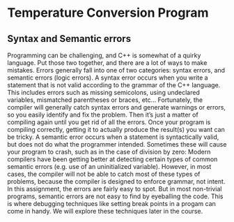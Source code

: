 # Temperature Conversion Program

## Syntax and Semantic errors

Programming can be challenging, and C++ is somewhat of a quirky language. Put those two together, and there are a lot of ways to make mistakes. Errors generally fall into one of two categories: syntax errors, and semantic errors (logic errors).
A syntax error occurs when you write a statement that is not valid according to the grammar of the C++ language. This includes errors such as missing semicolons, using undeclared variables, mismatched parentheses or braces, etc…
Fortunately, the compiler will generally catch syntax errors and generate warnings or errors, so you easily identify and fix the problem. Then it’s just a matter of compiling again until you get rid of all the errors.
Once your program is compiling correctly, getting it to actually produce the result(s) you want can be tricky. A semantic error occurs when a statement is syntactically valid, but does not do what the programmer intended.
Sometimes these will cause your program to crash, such as in the case of division by zero:
Modern compilers have been getting better at detecting certain types of common semantic errors (e.g. use of an uninitialized variable). However, in most cases, the compiler will not be able to catch most of these types of problems, because the compiler is designed to enforce grammar, not intent.
In this assignment, the errors are fairly easy to spot. But in most non-trivial programs, semantic errors are not easy to find by eyeballing the code. This is where debugging techniques like setting break points in a progam can come in handy.
We will explore these techniques later in the course.


